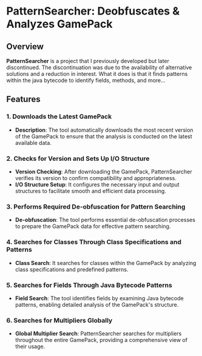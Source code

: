# PatternSearcher: Deobfuscates & Analyzes GamePack

## Overview

**PatternSearcher** is a project that I previously developed but later discontinued. The discontinuation was due to the availability of alternative solutions and a reduction in interest.
What it does is that it finds patterns within the java bytecode to identify fields, methods, and more... 

## Features

### 1. **Downloads the Latest GamePack**
   - **Description**: The tool automatically downloads the most recent version of the GamePack to ensure that the analysis is conducted on the latest available data.

### 2. **Checks for Version and Sets Up I/O Structure**
   - **Version Checking**: After downloading the GamePack, PatternSearcher verifies its version to confirm compatibility and appropriateness.
   - **I/O Structure Setup**: It configures the necessary input and output structures to facilitate smooth and efficient data processing.

### 3. **Performs Required De-obfuscation for Pattern Searching**
   - **De-obfuscation**: The tool performs essential de-obfuscation processes to prepare the GamePack data for effective pattern searching.

### 4. **Searches for Classes Through Class Specifications and Patterns**
   - **Class Search**: It searches for classes within the GamePack by analyzing class specifications and predefined patterns.

### 5. **Searches for Fields Through Java Bytecode Patterns**
   - **Field Search**: The tool identifies fields by examining Java bytecode patterns, enabling detailed analysis of the GamePack's structure.

### 6. **Searches for Multipliers Globally**
   - **Global Multiplier Search**: PatternSearcher searches for multipliers throughout the entire GamePack, providing a comprehensive view of their usage.
